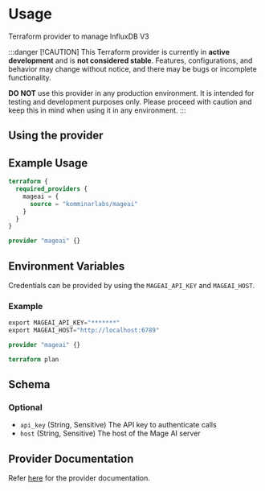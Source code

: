 # Usage

Terraform provider to manage InfluxDB V3

:::danger [!CAUTION] 
This Terraform provider is currently in **active development** and is **not considered stable**. Features, configurations, and behavior may change without notice, and there may be bugs or incomplete functionality.

**DO NOT** use this provider in any production environment. It is intended for testing and development purposes only. 
Please proceed with caution and keep this in mind when using it in any environment.
:::

## Using the provider

## Example Usage

```terraform
terraform {
  required_providers {
    mageai = {
      source = "komminarlabs/mageai"
    }
  }
}

provider "mageai" {}
```

## Environment Variables

Credentials can be provided by using the `MAGEAI_API_KEY` and `MAGEAI_HOST`.

### Example

```terraform
export MAGEAI_API_KEY="*******"
export MAGEAI_HOST="http://localhost:6789"

provider "mageai" {}

terraform plan
```

## Schema

### Optional

- `api_key` (String, Sensitive) The API key to authenticate calls
- `host` (String, Sensitive) The host of the Mage AI server

## Provider Documentation

Refer [here](https://registry.terraform.io/providers/komminarlabs/mageai/latest/docs) for the provider documentation.
